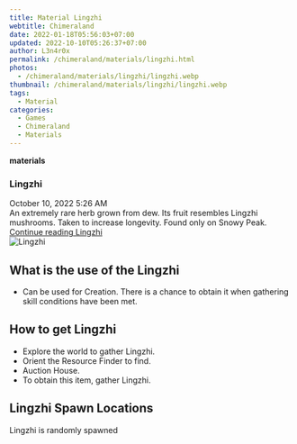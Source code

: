 ```yaml
---
title: Material Lingzhi
webtitle: Chimeraland
date: 2022-01-18T05:56:03+07:00
updated: 2022-10-10T05:26:37+07:00
author: L3n4r0x
permalink: /chimeraland/materials/lingzhi.html
photos:
  - /chimeraland/materials/lingzhi/lingzhi.webp
thumbnail: /chimeraland/materials/lingzhi/lingzhi.webp
tags:
  - Material
categories:
  - Games
  - Chimeraland
  - Materials
---
```


<section id="bootstrap-wrapper">
  <link
    rel="stylesheet"
    href="https://cdn.statically.io/gh/dimaslanjaka/Web-Manajemen/40ac3225/css/bootstrap-4.5-wrapper.css"
  />
  <div
    class="row g-0 border rounded overflow-hidden flex-md-row mb-4 shadow-sm position-relative"
  >
    <div class="col p-4 d-flex flex-column position-static">
      <strong class="d-inline-block mb-2 text-success">materials</strong>
      <h3 class="mb-0">Lingzhi</h3>
      <div class="mb-1 text-muted">October 10, 2022 5:26 AM</div>
      <div class="mb-2 border p-1">
        An extremely rare herb grown from dew. Its fruit resembles Lingzhi
        mushrooms. Taken to increase longevity. Found only on Snowy Peak.
      </div>
      <a
        href="/chimeraland/materials/lingzhi.html"
        class="stretched-link d-none"
        >Continue reading Lingzhi</a
      >
    </div>
    <div class="col-auto d-none d-lg-block">
      <img src="/chimeraland/materials/lingzhi/lingzhi.webp" alt="Lingzhi" />
    </div>
  </div>
  <div class="row">
    <div class="col-lg-6 col-12 mb-2">
      <div class="card">
        <div class="card-body">
          <h2 class="card-title">What is the use of the Lingzhi</h2>
          <div class="card-text">
            <ul>
              <li>
                Can be used for Creation. There is a chance to obtain it when
                gathering skill conditions have been met.
              </li>
            </ul>
          </div>
        </div>
      </div>
    </div>
    <div class="col-lg-6 col-12 mb-2">
      <div class="card">
        <div class="card-body">
          <h2 class="card-title">How to get Lingzhi</h2>
          <div class="card-text">
            <ul>
              <li>Explore the world to gather Lingzhi.</li>
              <li>Orient the Resource Finder to find.</li>
              <li>Auction House.</li>
              <li>To obtain this item, gather Lingzhi.</li>
            </ul>
          </div>
        </div>
      </div>
    </div>
    <div class="col-12 mb-2">
      <h2>Lingzhi Spawn Locations</h2>
      <p>Lingzhi is randomly spawned</p>
    </div>
  </div>
</section>